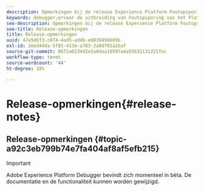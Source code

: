 ```yaml
---
description: Opmerkingen bij de release Experience Platform Foutopsporing
keywords: debugger;ervaar de uitbreiding van Foutopsporing van het Platform;chroom;uitbreiding;versie nota's
seo-description: Opmerkingen bij de release Experience Platform Foutopsporing
seo-title: Release-opmerkingen
title: Release-opmerkingen
uuid: 47a5d6f3-c074-4ad5-ad4b-e6030496689b
exl-id: 3eed44da-5f85-413e-a783-3a0df03a2baf
source-git-commit: 8672a623442e5a0daa10597a4a93631131221fec
workflow-type: tm+mt
source-wordcount: '44'
ht-degree: 18%

---
```


# Release-opmerkingen{#release-notes}

## Release-opmerkingen {#topic-a92c3eb799b74e7fa404af8af5efb215}

>[!IMPORTANT]
>
>Adobe Experience Platform Debugger bevindt zich momenteel in bèta. De documentatie en de functionaliteit kunnen worden gewijzigd.
